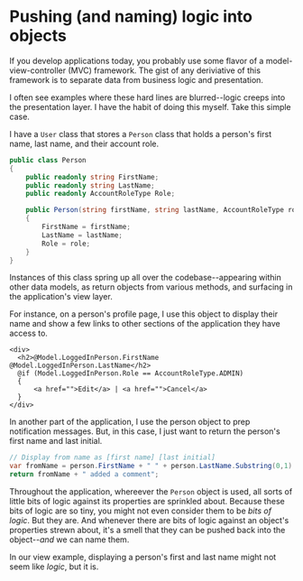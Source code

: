 # Pushing (and naming) logic into objects

If you develop applications today, you probably use some flavor of a model-view-controller (MVC) framework. The gist of any deriviative of this framework is to separate data from business logic and presentation. 

I often see examples where these hard lines are blurred--logic creeps into the presentation layer. I have the habit of doing this myself. Take this simple case.

I have a `User` class that stores a `Person` class that holds a person's first name, last name, and their account role.

```C#
public class Person
{
    public readonly string FirstName;
    public readonly string LastName;
    public readonly AccountRoleType Role;

    public Person(string firstName, string lastName, AccountRoleType role)
    {
        FirstName = firstName;
        LastName = lastName;
        Role = role;
    }
}
```
Instances of this class spring up all over the codebase--appearing within other data models, as return objects from various methods, and surfacing in the application's view layer. 

For instance, on a person's profile page, I use this object to display their name and show a few links to other sections of the application they have access to.

```
<div>
  <h2>@Model.LoggedInPerson.FirstName @Model.LoggedInPerson.LastName</h2>
  @if (Model.LoggedInPerson.Role == AccountRoleType.ADMIN)
  {
      <a href="">Edit</a> | <a href="">Cancel</a>
  }
</div>
```

In another part of the application, I use the person object to prep notification messages. But, in this case, I just want to return the person's first name and last initial.

```C#
// Display from name as [first name] [last initial]
var fromName = person.FirstName + " " + person.LastName.Substring(0,1) + ".";
return fromName + " added a comment";
```

Throughout the application, whereever the `Person` object is used, all sorts of little bits of logic against its properties are sprinkled about. Because these bits of logic are so tiny, you might not even consider them to be _bits of logic_. But they are. And whenever there are bits of logic against an object's properties strewn about, it's a smell that they can be pushed back into the object--_and_ we can name them. 

In our view example, displaying a person's first and last name might not seem like _logic_, but it is. 


